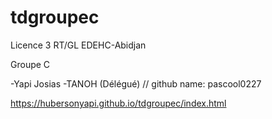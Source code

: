 # tdgroupec

Licence 3 RT/GL EDEHC-Abidjan

Groupe C

-Yapi Josias
-TANOH (Délégué) // github name: pascool0227

https://hubersonyapi.github.io/tdgroupec/index.html
